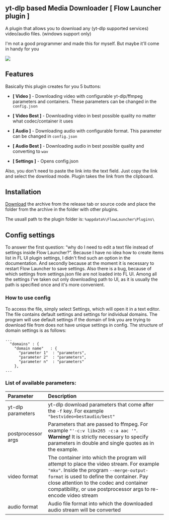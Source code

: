 ## yt-dlp based Media Downloader [ Flow Launcher plugin ]
A plugin that allows you to download any (yt-dlp supported services) video/audio files. (windows support only)

I'm not a good programmer and made this for myself. But maybe it'll come in handy for you

![](https://github.com/user-attachments/assets/d0ba46bd-1b4f-44e0-8cf7-69cf368c57e8)

## Features
Basically this plugin creates for you 5 buttons:

- **[ Video ]** - Downloading video with configurable yt-dlp/ffmpeg parameters and containers. These parameters can be changed in the `config.json`

- **[ Video Best ]**  - Downloading video in best possible quality no matter what codec/container it uses

- **[ Audio ]** - Downloading audio with configurable format. This parameter can be changed in `config.json`

- **[ Audio Best ]** - Downloading audio in best possible quality and converting to `wav`

- **[ Settings ]** - Opens config.json

Also, you don't need to paste the link into the text field. Just copy the link and select the download mode. Plugin takes the link from the clipboard.

## Installation
[Download](https://github.com/Woysful/Media-Downloader/releases/latest/download/Media-Downloader.zip) the archive from the release tab or source code and place the folder from the archive in the folder with other plugins.

The usuall path to the plugin folder is: `%appdata%\FlowLauncher\Plugins\`

## Config settings
To answer the first question: “why do I need to edit a text file instead of settings inside Flow Launcher?”.
Because I have no idea how to create items list in FL UI plugin settings, I didn't find such an option in the documentation.
And secondly because at the moment it is necessary to restart Flow Launcher to save settings. Also there is a bug, because of which settings from settings.json file are not loaded into FL UI.
Among all the settings I've taken out only downloading path to UI, as it is usually the path is specified once and it's more convenient.

### How to use config
To access the file, simply select Settings, which will open it in a text editor.
The file contains default settings and settings for individual domains. The program will use default settings if the domain of link you are trying to download file from does not have unique settings in config.
The structure of domain settings is as follows:
```
...
  "domains" : {
    "domain name"   : {
      "parameter 1"  : "parameters",
      "parameter 2"  : "parameters",
      "parameter n"  : "parameters"
    },
...
```
### List of available parameters:
| Parameter           | Description                                                                                                                                                                                                                                 |
| :------------------ | :------------------------------------------------------------------------------------------------------------------------------------------------------------------------------------------------------------------------------------------ |
| yt-dlp parameters   | yt-dlp download parameters that come after the `-f` key. For example `"bestvideo+bestaudio/best"`                                                                                                                                           |
| postprocessor args  | Parameters that are passed to ffmpeg. For example `"'-c:v libx265 -c:a aac '"`. **Warning!** It is strictly necessary to specify parameters in double and single quotes as in the example.                                                  |
| video format        | The container into which the program will attempt to place the video stream. For example `"mkv"`. Inside the program `--merge-output-format` is used to define the container. Pay close attention to the codec and container compatibility, or use postprocessor args to re-encode video stream |
| audio format        | Audio file format into which the downloaded audio stream will be converted                                                                                                                                                                  |
